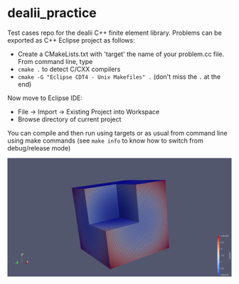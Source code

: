 # dealii_practice
Test cases repo for the dealii C++ finite element library. Problems can be exported as C++ Eclipse project as follows:

- Create a CMakeLists.txt with 'target' the name of your problem.cc file.
From command line, type
- `cmake .` to detect C/CXX compilers
- `cmake -G "Eclipse CDT4 - Unix Makefiles" .` (don't miss the `.` at the end)

Now move to Eclipse IDE:

- File -> Import -> Existing Project into Workspace
- Browse directory of current project


You can compile and then run using targets or as usual from command line using make commands (see `make info` to know how to switch from debug/release mode)

![Screenshot](3d_L_shaped/3d_l_shaped.png)

